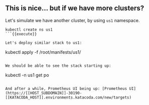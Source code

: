 ## This is nice... but if we have more clusters? 

Let's simulate we have another cluster, by using `us1` namespace.

```
kubectl create ns us1
```{{execute}}

Let's deploy similar stack to us1:

```
kubectl apply -f /root/manifests/us1/
```{{execute}}

We should be able to see the stack starting up:

```
kubectl -n us1 get po
```{{execute}}

And after a while, Prometheus UI being up: [Prometheus UI](https://[[HOST_SUBDOMAIN]]-30190-[[KATACODA_HOST]].environments.katacoda.com/new/targets)